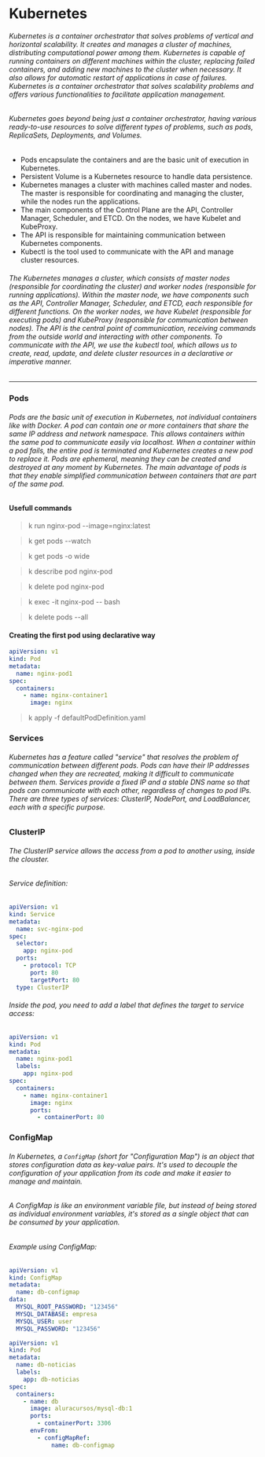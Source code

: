 # Kubernetes
###### Kubernetes is a container orchestrator that solves problems of vertical and horizontal scalability. It creates and manages a cluster of machines, distributing computational power among them. Kubernetes is capable of running containers on different machines within the cluster, replacing failed containers, and adding new machines to the cluster when necessary. It also allows for automatic restart of applications in case of failures. Kubernetes is a container orchestrator that solves scalability problems and offers various functionalities to facilitate application management.

###### Kubernetes goes beyond being just a container orchestrator, having various ready-to-use resources to solve different types of problems, such as pods, ReplicaSets, Deployments, and Volumes.

* Pods encapsulate the containers and are the basic unit of execution in Kubernetes.
* Persistent Volume is a Kubernetes resource to handle data persistence.
* Kubernetes manages a cluster with machines called master and nodes. The master is responsible for coordinating and managing the cluster, while the nodes run the applications.
* The main components of the Control Plane are the API, Controller Manager, Scheduler, and ETCD. On the nodes, we have Kubelet and KubeProxy.
* The API is responsible for maintaining communication between Kubernetes components.
* Kubectl is the tool used to communicate with the API and manage cluster resources.

###### The Kubernetes manages a cluster, which consists of master nodes (responsible for coordinating the cluster) and worker nodes (responsible for running applications). Within the master node, we have components such as the API, Controller Manager, Scheduler, and ETCD, each responsible for different functions. On the worker nodes, we have Kubelet (responsible for executing pods) and KubeProxy (responsible for communication between nodes). The API is the central point of communication, receiving commands from the outside world and interacting with other components. To communicate with the API, we use the kubectl tool, which allows us to create, read, update, and delete cluster resources in a declarative or imperative manner.
---
### Pods
###### Pods are the basic unit of execution in Kubernetes, not individual containers like with Docker. A pod can contain one or more containers that share the same IP address and network namespace. This allows containers within the same pod to communicate easily via localhost. When a container within a pod fails, the entire pod is terminated and Kubernetes creates a new pod to replace it. Pods are ephemeral, meaning they can be created and destroyed at any moment by Kubernetes. The main advantage of pods is that they enable simplified communication between containers that are part of the same pod.

#### Usefull commands
> k run nginx-pod --image=nginx:latest

> k get pods --watch

> k get pods -o wide

> k describe pod nginx-pod

> k delete pod nginx-pod

> k exec -it nginx-pod -- bash

> k delete pods --all

#### Creating the first pod using declarative way
```yaml
apiVersion: v1
kind: Pod
metadata:
  name: nginx-pod1
spec:
  containers:
    - name: nginx-container1
      image: nginx
```

> k apply -f defaultPodDefinition.yaml

### Services
###### Kubernetes has a feature called "service" that resolves the problem of communication between different pods. Pods can have their IP addresses changed when they are recreated, making it difficult to communicate between them. Services provide a fixed IP and a stable DNS name so that pods can communicate with each other, regardless of changes to pod IPs. There are three types of services: ClusterIP, NodePort, and LoadBalancer, each with a specific purpose.

### ClusterIP
###### The ClusterIP service allows the access from a pod to another using, inside the clouster.
###### Service definition:
```yaml
apiVersion: v1
kind: Service
metadata:
  name: svc-nginx-pod
spec:
  selector:
    app: nginx-pod
  ports:
    - protocol: TCP
      port: 80
      targetPort: 80
  type: ClusterIP
  ```

###### Inside the pod, you need to add a label that defines the target to service access:

```yaml
apiVersion: v1
kind: Pod
metadata:
  name: nginx-pod1
  labels:
    app: nginx-pod
spec:
  containers:
    - name: nginx-container1
      image: nginx
      ports:
        - containerPort: 80
```

### ConfigMap
###### In Kubernetes, a `ConfigMap` (short for "Configuration Map") is an object that stores configuration data as key-value pairs. It's used to decouple the configuration of your application from its code and make it easier to manage and maintain.

###### A ConfigMap is like an environment variable file, but instead of being stored as individual environment variables, it's stored as a single object that can be consumed by your application.

###### Example using ConfigMap:

```yaml
apiVersion: v1
kind: ConfigMap
metadata:
  name: db-configmap
data:
  MYSQL_ROOT_PASSWORD: "123456"
  MYSQL_DATABASE: empresa
  MYSQL_USER: user
  MYSQL_PASSWORD: "123456"
  ```

```yaml
apiVersion: v1
kind: Pod
metadata:
  name: db-noticias
  labels:
    app: db-noticias
spec:
  containers:
    - name: db
      image: aluracursos/mysql-db:1
      ports:
        - containerPort: 3306
      envFrom:
        - configMapRef:
            name: db-configmap
```

